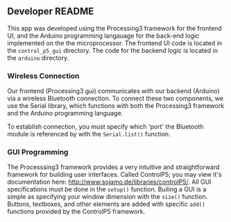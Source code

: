 ## Developer README   
This app was developed using the Processing3 framework for the frontend UI, and the Arduino programming langauage for the back-end logic implemented on the the microprocessor. The frontend UI code is located in the `control_p5_gui` directory. The code for the backend logic is located in the `arduino` directory.

### Wireless Connection
Our frontend (Processing3 gui) communicates with our backend (Arduino) via a wireless Bluetooth connection. To connect these two components, we use the Serial library, which functions with both the Processing3 framework and the Arduino programming language.

To establish connection, you must specify which 'port' the Bluetooth module is referenced by with the `Serial.list()` function.

### GUI Programming
The Processsing3 framework provides a very intuitive and straightforward framework for building user interfaces. Called ControlP5; you may view it's documentation here: http://www.sojamo.de/libraries/controlP5/. All GUI specifications must be done in the `setup()` function. Builing a GUI is a simple as specifying your window dimension with the `size()` function. Buttons, textboxes, and other elements are added with specific `add()` functions provided by the ControlP5 framework.
